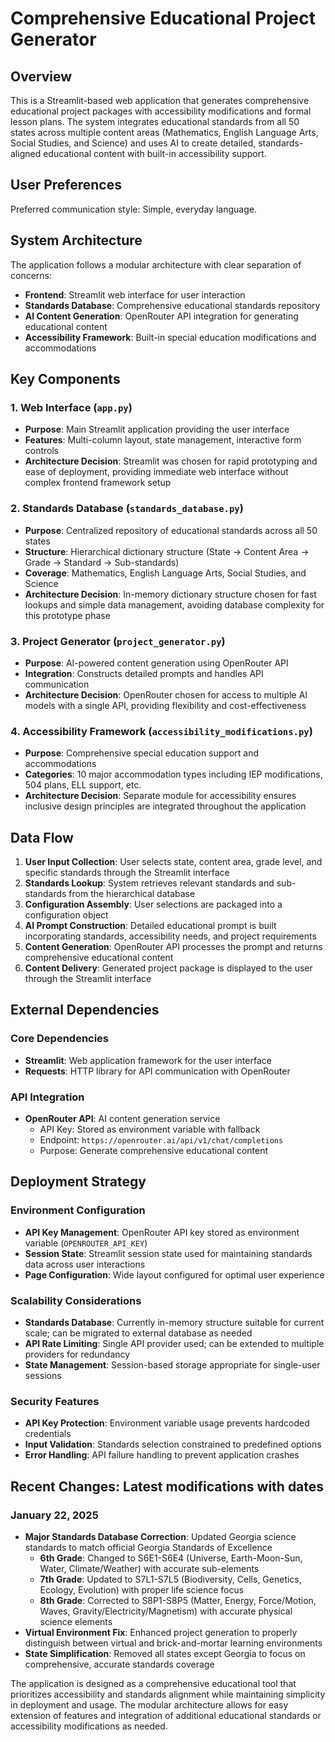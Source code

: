 # Comprehensive Educational Project Generator

## Overview

This is a Streamlit-based web application that generates comprehensive educational project packages with accessibility modifications and formal lesson plans. The system integrates educational standards from all 50 states across multiple content areas (Mathematics, English Language Arts, Social Studies, and Science) and uses AI to create detailed, standards-aligned educational content with built-in accessibility support.

## User Preferences

Preferred communication style: Simple, everyday language.

## System Architecture

The application follows a modular architecture with clear separation of concerns:

- **Frontend**: Streamlit web interface for user interaction
- **Standards Database**: Comprehensive educational standards repository
- **AI Content Generation**: OpenRouter API integration for generating educational content
- **Accessibility Framework**: Built-in special education modifications and accommodations

## Key Components

### 1. Web Interface (`app.py`)
- **Purpose**: Main Streamlit application providing the user interface
- **Features**: Multi-column layout, state management, interactive form controls
- **Architecture Decision**: Streamlit was chosen for rapid prototyping and ease of deployment, providing immediate web interface without complex frontend framework setup

### 2. Standards Database (`standards_database.py`)
- **Purpose**: Centralized repository of educational standards across all 50 states
- **Structure**: Hierarchical dictionary structure (State → Content Area → Grade → Standard → Sub-standards)
- **Coverage**: Mathematics, English Language Arts, Social Studies, and Science
- **Architecture Decision**: In-memory dictionary structure chosen for fast lookups and simple data management, avoiding database complexity for this prototype phase

### 3. Project Generator (`project_generator.py`)
- **Purpose**: AI-powered content generation using OpenRouter API
- **Integration**: Constructs detailed prompts and handles API communication
- **Architecture Decision**: OpenRouter chosen for access to multiple AI models with a single API, providing flexibility and cost-effectiveness

### 4. Accessibility Framework (`accessibility_modifications.py`)
- **Purpose**: Comprehensive special education support and accommodations
- **Categories**: 10 major accommodation types including IEP modifications, 504 plans, ELL support, etc.
- **Architecture Decision**: Separate module for accessibility ensures inclusive design principles are integrated throughout the application

## Data Flow

1. **User Input Collection**: User selects state, content area, grade level, and specific standards through the Streamlit interface
2. **Standards Lookup**: System retrieves relevant standards and sub-standards from the hierarchical database
3. **Configuration Assembly**: User selections are packaged into a configuration object
4. **AI Prompt Construction**: Detailed educational prompt is built incorporating standards, accessibility needs, and project requirements
5. **Content Generation**: OpenRouter API processes the prompt and returns comprehensive educational content
6. **Content Delivery**: Generated project package is displayed to the user through the Streamlit interface

## External Dependencies

### Core Dependencies
- **Streamlit**: Web application framework for the user interface
- **Requests**: HTTP library for API communication with OpenRouter

### API Integration
- **OpenRouter API**: AI content generation service
  - API Key: Stored as environment variable with fallback
  - Endpoint: `https://openrouter.ai/api/v1/chat/completions`
  - Purpose: Generate comprehensive educational content

## Deployment Strategy

### Environment Configuration
- **API Key Management**: OpenRouter API key stored as environment variable (`OPENROUTER_API_KEY`)
- **Session State**: Streamlit session state used for maintaining standards data across user interactions
- **Page Configuration**: Wide layout configured for optimal user experience

### Scalability Considerations
- **Standards Database**: Currently in-memory structure suitable for current scale; can be migrated to external database as needed
- **API Rate Limiting**: Single API provider used; can be extended to multiple providers for redundancy
- **State Management**: Session-based storage appropriate for single-user sessions

### Security Features
- **API Key Protection**: Environment variable usage prevents hardcoded credentials
- **Input Validation**: Standards selection constrained to predefined options
- **Error Handling**: API failure handling to prevent application crashes

## Recent Changes: Latest modifications with dates

### January 22, 2025
- **Major Standards Database Correction**: Updated Georgia science standards to match official Georgia Standards of Excellence
  - **6th Grade**: Changed to S6E1-S6E4 (Universe, Earth-Moon-Sun, Water, Climate/Weather) with accurate sub-elements
  - **7th Grade**: Updated to S7L1-S7L5 (Biodiversity, Cells, Genetics, Ecology, Evolution) with proper life science focus
  - **8th Grade**: Corrected to S8P1-S8P5 (Matter, Energy, Force/Motion, Waves, Gravity/Electricity/Magnetism) with accurate physical science elements
- **Virtual Environment Fix**: Enhanced project generation to properly distinguish between virtual and brick-and-mortar learning environments
- **State Simplification**: Removed all states except Georgia to focus on comprehensive, accurate standards coverage

The application is designed as a comprehensive educational tool that prioritizes accessibility and standards alignment while maintaining simplicity in deployment and usage. The modular architecture allows for easy extension of features and integration of additional educational standards or accessibility modifications as needed.